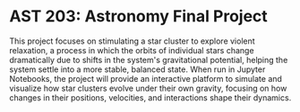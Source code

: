 # AST 203: Astronomy Final Project
This project focuses on stimulating a star cluster to explore violent relaxation, a process in which the orbits of individual stars change dramatically due to shifts in the system's gravitational potential, helping the system settle into a more stable, balanced state. When run in Jupyter Notebooks, the project will provide an interactive platform to simulate and visualize how star clusters evolve under their own gravity, focusing on how changes in their positions, velocities, and interactions shape their dynamics.

